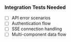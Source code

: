 ### Integration Tests Needed

- [ ] API error scenarios
- [ ] Authentication flow
- [ ] SSE connection handling
- [ ] Multi-component data flow
